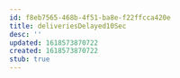 ```yaml
---
id: f8eb7565-468b-4f51-ba8e-f22ffcca420e
title: deliveriesDelayed10Sec
desc: ''
updated: 1618573870722
created: 1618573870722
stub: true
---
```


